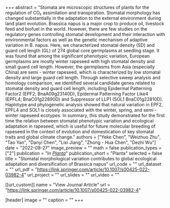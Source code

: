 +++
abstract = "Stomata are microscopic structures of plants for the regulation of CO₂ assimilation and transpiration. Stomatal morphology has changed substantially in the adaptation to the external environment during land plant evolution. Brassica napus is a major crop to produce oil, livestock feed and biofuel in the world. However, there are few studies on the regulatory genes controlling stomatal development and their interaction with environmental factors as well as the genetic mechanism of adaptive variation in B. napus. Here, we characterized stomatal density (SD) and guard cell length (GL) of 274 global core germplasms at seedling stage. It was found that among the significant phenotypic variation, European germplasms are mostly winter rapeseed with high stomatal density and small guard cell length. However, the germplasms from Asia (especially China) are semi - winter rapeseed, which is characterized by low stomatal density and large guard cell length. Through selective sweep analysis and homology comparison, we identified several candidate genes related to stomatal density and guard cell length, including Epidermal Patterning Factor2 (EPF2; BnaA09g23140D), Epidermal Patterning Factor Like4 (EPFL4; BnaC01g22890D) and Suppressor of LLP1 (SOL1 BnaC01g22810D). Haplotype and phylogenetic analysis showed that natural variation in EPF2, EPFL4 and SOL1 is closely associated with the winter, spring, and semi - winter rapeseed ecotypes. In summary, this study demonstrated for the first time the relation between stomatal phenotypic variation and ecological adaptation in rapeseed, which is useful for future molecular breeding of rapeseed in the context of evolution and domestication of key stomatal traits and global climate change."
authors = ["Yeke Chen", "Weizhuo Zhu", "Tao Yan", "Danyi Chen", "Lixi Jiang", "Zhong - Hua Chen", "Dezhi Wu"]
date = "2022-08-27"
image_preview = ""
math = false
publication_types = ["2"]
publication = "In [*Planta*](https://doi.org/10.1007/s00425-022-03982-4)"
publication_short = "Planta"
selected = false
title = "Stomatal morphological variation contributes to global ecological adaptation and diversification of Brassica napus"
url_code = ""
url_dataset = ""
url_pdf = "https://link.springer.com/article/10.1007/s00425-022-03982-4"
url_project = ""
url_slides = ""
url_video = ""

[[url_custom]]
name = "View Journal Article"
url = "https://link.springer.com/article/10.1007/s00425-022-03982-4"

[header]
image = ""
caption = ""
+++